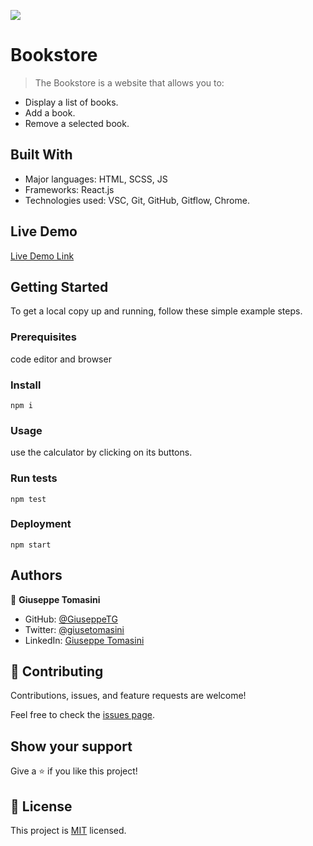 ![](https://img.shields.io/badge/Microverse-blueviolet)

# Bookstore

> The Bookstore is a website that allows you to:

- Display a list of books.
- Add a book.
- Remove a selected book.


## Built With

- Major languages: HTML, SCSS, JS
- Frameworks: React.js
- Technologies used: VSC, Git, GitHub, Gitflow, Chrome.

## Live Demo

[Live Demo Link]([https://livedemo.com](https://62d049c528f3e02294bc7bd4--jade-sprinkles-8acc06.netlify.app/))


## Getting Started

To get a local copy up and running, follow these simple example steps.

### Prerequisites
code editor and browser

### Install
`npm i`

### Usage
use the calculator by clicking on its buttons.

### Run tests
`npm test`

### Deployment
`npm start`


## Authors

👤 **Giuseppe Tomasini**

- GitHub: [@GiuseppeTG](https://github.com/GiuseppeTG)
- Twitter: [@giusetomasini](https://twitter.com/giusetomasini)
- LinkedIn: [Giuseppe Tomasini](https://www.linkedin.com/in/giuseppe-tomasini-67ba101a8/)


## 🤝 Contributing

Contributions, issues, and feature requests are welcome!

Feel free to check the [issues page](../../issues/).

## Show your support

Give a ⭐️ if you like this project!

## 📝 License

This project is [MIT](./MIT.md) licensed.

